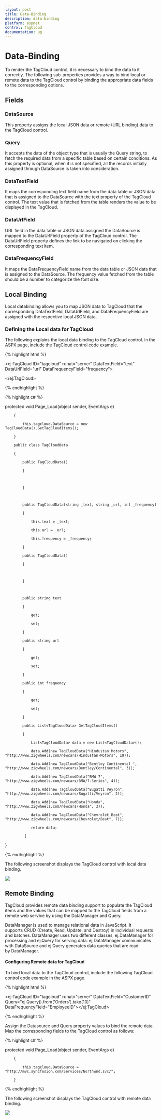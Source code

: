```yaml
---
layout: post
title: Data-Binding
description: data-binding
platform: aspnet
control: TagCloud
documentation: ug
---
```


# Data-Binding

To render the TagCloud control, it is necessary to bind the data to it correctly. The following sub-properties provides a way to bind local or remote data to the TagCloud control by binding the appropriate data fields to the corresponding options.

## Fields 

### DataSource 

This property assigns the local JSON data or remote (URL binding) data to the TagCloud control.

### Query 

It accepts the data of the object type that is usually the Query string, to fetch the required data from a specific table based on certain conditions. As this property is optional, when it is not specified, all the records initially assigned through DataSource is taken into consideration.

### DataTextField

It maps the corresponding text field name from the data table or JSON data that is assigned to the DataSource with the text property of the TagCloud control. The text value that is fetched from the table renders the value to be displayed in the TagCloud.

### DataUrlField

URL field in the data table or JSON data assigned the DataSource is mapped to the DataUrlField property of the TagCloud control. The DataUrlField property defines the link to be navigated on clicking the corresponding text item.

### DataFrequencyField

It maps the DataFrequencyField name from the data table or JSON data that is assigned to the DataSource. The frequency value fetched from the table should be a number to categorize the font size.

## Local Binding

Local databinding allows you to map JSON data to TagCloud that the corresponding DataTextField, DataUrlField, and DataFrequencyField are assigned with the respective local JSON data.

### Defining the Local data for TagCloud

The following explains the local data binding to the TagCloud control. In the ASPX page, include the TagCloud control code 
example.

{% highlight html %}

<ej:TagCloud ID="tagcloud" runat="server" DataTextField="text" DataUrlField="url" DataFrequencyField="frequency">
 
</ej:TagCloud> 

{% endhighlight %}

{% highlight c# %}

protected void Page_Load(object sender, EventArgs e)

        {

            this.tagcloud.DataSource = new TagCloudData().GetTagCloudItems();           

        }

        public class TagCloudData

        {

            public TagCloudData()

            {



            }



            public TagCloudData(string _text, string _url, int _frequency)

            {

                this.text = _text;

                this.url = _url;

                this.frequency = _frequency;

            }

            public TagCloudData()

            {



            }



            public string text

            {

                get;

                set;

            }

            public string url

            {

                get;

                set;

            }

            public int frequency

            {

                get;

                set;

            }

            public List<TagCloudData> GetTagCloudItems()

            {

                List<TagCloudData> data = new List<TagCloudData>();

                data.Add(new TagCloudData("Hindustan Motors", "http://www.zigwheels.com/newcars/Hindustan-Motors", 10));

                data.Add(new TagCloudData("Bentley Continental ", "http://www.zigwheels.com/newcars/Bentley/Continental", 3));

                data.Add(new TagCloudData("BMW 7", "http://www.zigwheels.com/newcars/BMW/7-Series", 4));

                data.Add(new TagCloudData("Bugatti Veyron", "http://www.zigwheels.com/newcars/Bugatti/Veyron", 2));

                data.Add(new TagCloudData("Honda", "http://www.zigwheels.com/newcars/Honda", 3));

                data.Add(new TagCloudData("Chevrolet Beat", "http://www.zigwheels.com/newcars/Chevrolet/Beat", 7));

                return data;

             }

}    

{% endhighlight %}



The following screenshot displays the TagCloud control with local data binding.
 
![](Data-Binding_images/Data-Binding_img1.png) 

## Remote Binding

TagCloud provides remote data binding support to populate the TagCloud items and the values that can be mapped to the TagCloud fields from a remote web service by using the DataManager and Query. 

DataManager is used to manage relational data in JavaScript. It supports CRUD (Create, Read, Update, and Destroy) in individual requests and batches. DataManager uses two different classes, ej.DataManager for processing and ej.Query for serving data. ej.DataManager communicates with DataSource and ej.Query generates data queries that are read by DataManager.

#### Configuring Remote data for TagCloud

To bind local data to the TagCloud control, include the following TagCloud control code example in the ASPX page. 


{% highlight html %}

<ej:TagCloud ID="tagcloud" runat="server" DataTextField="CustomerID" Query="ej.Query().from('Orders').take(10)" DataFrequencyField="EmployeeID"></ej:TagCloud>

{% endhighlight %}


Assign the Datasource and Query property values to bind the remote data. Map the corresponding fields to the TagCloud control as follows:

{% highlight c# %}



protected void Page_Load(object sender, EventArgs e)

        {

            this.tagcloud.DataSource = "http://mvc.syncfusion.com/Services/Northwnd.svc/";

        }



{% endhighlight %}



The following screenshot displays the TagCloud control with remote data binding.

![](Data-Binding_images/Data-Binding_img2.png) 